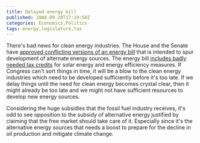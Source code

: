 ```yaml
---
title: Delayed energy bill
published: 2008-09-28T17:19:58Z
categories: Economics,Politics
tags: energy,legislature,tax
---
```


There's bad news for clean energy industries.  The House and the Senate have <a href="http://www.chron.com/disp/story.mpl/headline/biz/6026122.html">approved conflicting versions of an energy bill</a> that is intended to spur development of alternate energy sources.  The energy bill <a href="http://www.boston.com/business/articles/2008/09/26/house_delays_vote_on_tax_measure/">includes badly needed tax credits</a> for solar energy and energy efficiency measures.  If Congress can't sort things in time, it will be a blow to the clean energy industries which need to be developed sufficiently before it's too late.  If we delay things until the need for clean energy becomes crystal clear, then it might already be too late and we might not have sufficient resources to develop new energy sources.

Considering the huge subsidies that the fossil fuel industry receives, it's odd to see opposition to the subsidy of alternative energy justified by claiming that the free market should take care of it.  Especially since it's the alternative energy sources that needs a boost to prepare for the decline in oil production and mitigate climate change.

